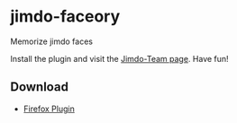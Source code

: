 jimdo-faceory
=============

Memorize jimdo faces

Install the plugin and visit the [Jimdo-Team page](http://de.jimdo.com/%C3%BCber-jimdo/jimdo-team/). Have fun!

Download
--------

 * [Firefox Plugin](firefox/bin/jimdo-faceory.xpi)
